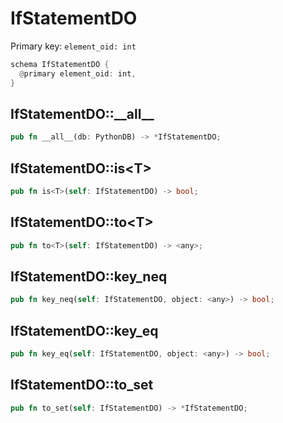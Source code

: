# IfStatementDO

Primary key: `element_oid: int`

```rust
schema IfStatementDO {
  @primary element_oid: int,
}
```
## IfStatementDO::\_\_all\_\_

```rust
pub fn __all__(db: PythonDB) -> *IfStatementDO;
```
## IfStatementDO::is\<T\>

```rust
pub fn is<T>(self: IfStatementDO) -> bool;
```
## IfStatementDO::to\<T\>

```rust
pub fn to<T>(self: IfStatementDO) -> <any>;
```
## IfStatementDO::key\_neq

```rust
pub fn key_neq(self: IfStatementDO, object: <any>) -> bool;
```
## IfStatementDO::key\_eq

```rust
pub fn key_eq(self: IfStatementDO, object: <any>) -> bool;
```
## IfStatementDO::to\_set

```rust
pub fn to_set(self: IfStatementDO) -> *IfStatementDO;
```
